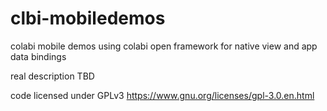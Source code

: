 # clbi-mobiledemos

colabi mobile demos using colabi open framework for native view and app data bindings

real description TBD

code licensed under GPLv3
https://www.gnu.org/licenses/gpl-3.0.en.html
